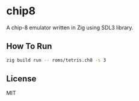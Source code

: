 # chip8
A chip-8 emulator written in Zig using SDL3 library.

## How To Run
```bash
zig build run -- roms/tetris.ch8 -s 3
```

## License
MIT
